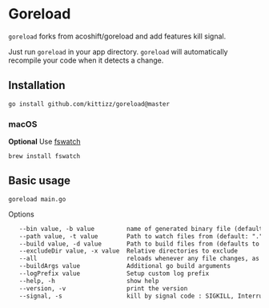 # Goreload

`goreload` forks from acoshift/goreload and add features kill signal.

Just run `goreload` in your app directory.
`goreload` will automatically recompile your code when it
detects a change.

## Installation

```shell
go install github.com/kittizz/goreload@master
```

### macOS

**Optional** Use [fswatch](https://github.com/emcrisostomo/fswatch)

```shell
brew install fswatch
```

## Basic usage

```shell
goreload main.go
```

Options

```txt
   --bin value, -b value         name of generated binary file (default: ".goreload")
   --path value, -t value        Path to watch files from (default: ".")
   --build value, -d value       Path to build files from (defaults to same value as --path)
   --excludeDir value, -x value  Relative directories to exclude
   --all                         reloads whenever any file changes, as opposed to reloading only on .go file change
   --buildArgs value             Additional go build arguments
   --logPrefix value             Setup custom log prefix
   --help, -h                    show help
   --version, -v                 print the version
   --signal, -s                  kill by signal code : SIGKILL, Interrupt, SIGTERM, SIGINT, SIGHUP, SIGQUIT (default: "SIGKILL")
```

